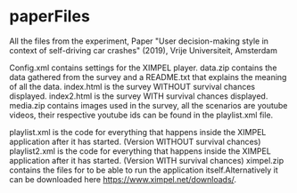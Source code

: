 # paperFiles
All the files from the experiment, Paper "User decision-making style in context of self-driving car crashes" (2019), Vrije Universiteit, Amsterdam



Config.xml contains settings for the XIMPEL player.
data.zip contains the data gathered from the survey and a README.txt that explains the meaning of all the data.
index.html is the survey WITHOUT survival chances displayed.
index2.html is the survey WITH survival chances displayed.
media.zip contains images used in the survey, all the scenarios are youtube videos, 
their respective youtube ids can be found in the playlist.xml file.

playlist.xml is the code for everything that happens inside the XIMPEL application after it has started. (Version WITHOUT survival chances)
playlist2.xml is the code for everything that happens inside the XIMPEL application after it has started. (Version WITH survival chances)
ximpel.zip contains the files for to be able to run the application itself.Alternatively it can be downloaded here https://www.ximpel.net/downloads/.
